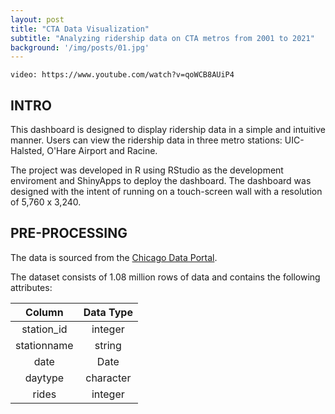 ```yaml
---
layout: post
title: "CTA Data Visualization"
subtitle: "Analyzing ridership data on CTA metros from 2001 to 2021"
background: '/img/posts/01.jpg'
---
```

`video: https://www.youtube.com/watch?v=qoWCB8AUiP4`
## INTRO
This dashboard is designed to display ridership data in a simple and intuitive manner. Users can view the ridership data in three metro stations: UIC-Halsted, O'Hare Airport and Racine. 

The project was developed in R using RStudio as the development enviroment and ShinyApps to deploy the dashboard. The dashboard was designed with the intent of running on a touch-screen wall with a resolution of 5,760 x 3,240.

## PRE-PROCESSING
The data is sourced from the [Chicago Data Portal](https://data.cityofchicago.org/Transportation/CTA-Ridership-L-Station-Entries-Daily-Totals/5neh-572f/data).

The dataset consists of 1.08 million rows of data and contains the following attributes:

| Column | Data Type |
| :-----:| :------:  |
| station_id | integer |
| stationname | string |
| date | Date |
| daytype | character |
| rides | integer |


